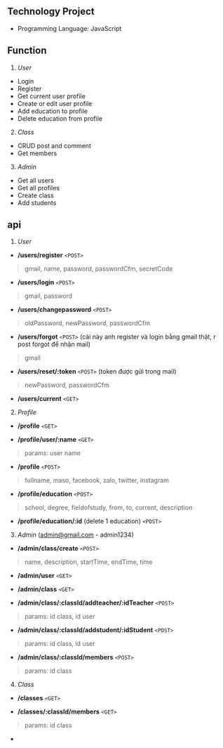 ## Technology Project
- Programming Language: JavaScript
## Function
1. *User*
- Login
- Register
- Get current user profile
- Create or edit user profile
- Add education to profile
- Delete education from profile
2. *Class*
- CRUD post and comment
- Get members
3. *Admin*
- Get all users
- Get all profiles
- Create class
- Add students

## api
1. *User*
- **/users/register**  `<POST>`
>gmail, name, password, passwordCfm, secretCode

- **/users/login**  `<POST>`
>gmail, password

- **/users/changepassword**  `<POST>`
>oldPassword, newPassword, passwordCfm

- **/users/forgot**  `<POST>` (cái này anh register và login bằng gmail thật, r post forgot để nhận mail)
>gmail

- **/users/reset/:token**  `<POST>` (token được gửi trong mail)
>newPassword, passwordCfm
- **/users/current**  `<GET>`

2. *Profile*
- **/profile**  `<GET>`

- **/profile/user/:name**  `<GET>`
>params: user name
- **/profile**  `<POST>`
>fullname, maso, facebook, zalo, twitter, instagram

- **/profile/education**  `<POST>`
>school, degree, fieldofstudy, from, to, current, description

- **/profile/education/:id** (delete 1 education) `<POST>`

3. *Admin* (admin@gmail.com - admin1234)
- **/admin/class/create**  `<POST>`
>name, description, startTime, endTime, time

- **/admin/user**  `<GET>`

- **/admin/class**  `<GET>`

- **/admin/class/:classId/addteacher/:idTeacher**  `<POST>`
>params: id class, id user

- **/admin/class/:classId/addstudent/:idStudent**  `<POST>`
>params: id class, id user

- **/admin/class/:classId/members** `<POST>`
>params: id class

4. *Class*  
- **/classes**  `<GET>`

- **/classes/:classId/members**  `<GET>`
>params: id class

- 